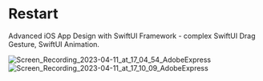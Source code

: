 # Restart
Advanced iOS App Design with SwiftUI Framework - complex SwiftUI Drag Gesture, SwiftUI Animation.

![Screen_Recording_2023-04-11_at_17_04_54_AdobeExpress](https://user-images.githubusercontent.com/75540250/231387543-49687df9-f0cf-44f5-b987-9209717d4424.gif)
![Screen_Recording_2023-04-11_at_17_10_09_AdobeExpress](https://user-images.githubusercontent.com/75540250/231387597-bd6084a1-4c1f-481c-a432-975df2bb0afd.gif)
